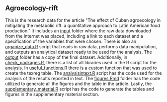 ## Agroecology-rift

This is the research data for the article "The effect of Cuban agroecology in mitigating the metabolic rift: a quantitative approach to Latin American food production." It includes an [input](/input) folder where the raw data downloaded from the Internet was placed, including a link to each dataset and a specification of the variables that were chosen. There is also an [organize_data.R](/organize_data.R) script that reads in raw data, performs data manipulation, and outputs an analytical dataset ready to be used for the analysis. The [output](/output) folder has a copy of the final dataset. Additionally, in [check_packages.R](/check_packages.R), there is a list of all libraries used in the R script for the analysis. In [useful_functions.R](/useful_functions.R) there is a custom function that was used to create the texreg table. The [analysisintext.R](/analysisintext.R) script has the code used for the analysis of the results reported in text. The [figures.Rmd](/figures.Rmd) folder has the code utilized to generate all the figures and the table in the article. Lastly, the [supplementary_material.R](/supplementary_material.R/) script has the code to generate the tables and figures in the supplementary material section. 
    
